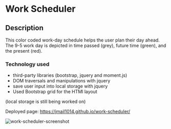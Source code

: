 # Work Scheduler

## Description 

This color coded work-day schedule helps the user plan their day ahead. The 9-5 work day is depicted in time passed (grey), future time (green), and the present (red).


### Technology used 
- third-party libraries (bootstrap, jquery and moment.js)
- DOM traversals and manipulations with jquery
- save user input into local storage with jquery
- Used Bootstrap grid for the HTMl layout

(local storage is still being worked on)

Deployed page: https://jmail1014.github.io/work-scheduler/

![work-scheduler-screenshot](https://user-images.githubusercontent.com/45181939/144946002-523ffc17-39b4-4c88-9b60-0b43c0ea1481.png)
